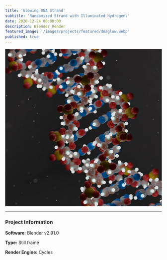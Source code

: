 ```yaml
---
title: 'Glowing DNA Strand'
subtitle: 'Randomized Strand with Illuminated Hydrogens'
date: 2020-12-24 00:00:00
description: Blender Render
featured_image: '/images/projects/featured/dnaglow.webp'
published: true
---
```


![](/images/projects/full_size/dnaglow.webp)

---

### Project Information

**Software:** Blender v2.91.0

**Type:** Still frame

**Render Engine:** Cycles

